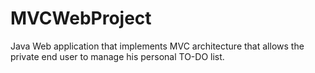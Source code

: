 # MVCWebProject
Java Web application that implements MVC architecture that allows the private end user to manage his personal TO-DO list.
